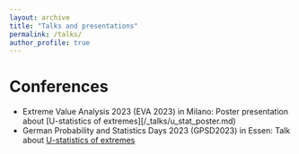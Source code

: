 ```yaml
---
layout: archive
title: "Talks and presentations"
permalink: /talks/
author_profile: true
---
```

Conferences
======
* Extreme Value Analysis 2023 (EVA 2023) in Milano: Poster presentation about [U-statistics of extremes][/_talks/u_stat_poster.md)
* German Probability and Statistics Days 2023 (GPSD2023) in Essen: Talk about [U-statistics of extremes](/_talks/u_stat_talk.md)

